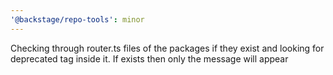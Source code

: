 ```yaml
---
'@backstage/repo-tools': minor
---
```


Checking through router.ts files of the packages if they exist and looking for deprecated tag inside it. If exists then only the message will appear
